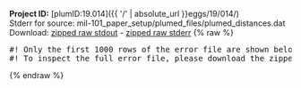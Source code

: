 **Project ID:** [plumID:19.014]({{ '/' | absolute_url }}eggs/19/014/)  
Stderr for source:  mil-101_paper_setup/plumed_files/plumed_distances.dat   
Download: [zipped raw stdout](plumed_distances.dat.plumed.stdout.txt.zip) - [zipped raw stderr](plumed_distances.dat.plumed.stderr.txt.zip) 
{% raw %}
<pre>
#! Only the first 1000 rows of the error file are shown below
#! To inspect the full error file, please download the zipped raw stderr file above
</pre>
{% endraw %}
